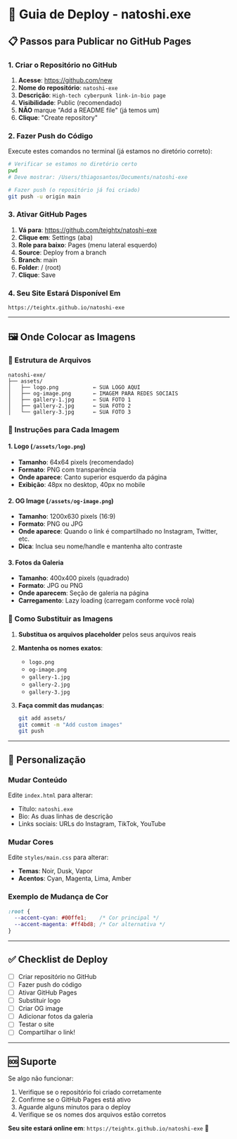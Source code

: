 # 🚀 Guia de Deploy - natoshi.exe

## 📋 Passos para Publicar no GitHub Pages

### 1. Criar o Repositório no GitHub

1. **Acesse**: https://github.com/new
2. **Nome do repositório**: `natoshi-exe`
3. **Descrição**: `High-tech cyberpunk link-in-bio page`
4. **Visibilidade**: Public (recomendado)
5. **NÃO** marque "Add a README file" (já temos um)
6. **Clique**: "Create repository"

### 2. Fazer Push do Código

Execute estes comandos no terminal (já estamos no diretório correto):

```bash
# Verificar se estamos no diretório certo
pwd
# Deve mostrar: /Users/thiagosantos/Documents/natoshi-exe

# Fazer push (o repositório já foi criado)
git push -u origin main
```

### 3. Ativar GitHub Pages

1. **Vá para**: https://github.com/teightx/natoshi-exe
2. **Clique em**: Settings (aba)
3. **Role para baixo**: Pages (menu lateral esquerdo)
4. **Source**: Deploy from a branch
5. **Branch**: main
6. **Folder**: / (root)
7. **Clique**: Save

### 4. Seu Site Estará Disponível Em

```
https://teightx.github.io/natoshi-exe
```

---

## 🖼️ Onde Colocar as Imagens

### 📁 Estrutura de Arquivos

```
natoshi-exe/
├── assets/
│   ├── logo.png           ← SUA LOGO AQUI
│   ├── og-image.png       ← IMAGEM PARA REDES SOCIAIS
│   ├── gallery-1.jpg      ← SUA FOTO 1
│   ├── gallery-2.jpg      ← SUA FOTO 2
│   └── gallery-3.jpg      ← SUA FOTO 3
```

### 🎯 Instruções para Cada Imagem

#### **1. Logo (`/assets/logo.png`)**
- **Tamanho**: 64x64 pixels (recomendado)
- **Formato**: PNG com transparência
- **Onde aparece**: Canto superior esquerdo da página
- **Exibição**: 48px no desktop, 40px no mobile

#### **2. OG Image (`/assets/og-image.png`)**
- **Tamanho**: 1200x630 pixels (16:9)
- **Formato**: PNG ou JPG
- **Onde aparece**: Quando o link é compartilhado no Instagram, Twitter, etc.
- **Dica**: Inclua seu nome/handle e mantenha alto contraste

#### **3. Fotos da Galeria**
- **Tamanho**: 400x400 pixels (quadrado)
- **Formato**: JPG ou PNG
- **Onde aparecem**: Seção de galeria na página
- **Carregamento**: Lazy loading (carregam conforme você rola)

### 🔄 Como Substituir as Imagens

1. **Substitua os arquivos placeholder** pelos seus arquivos reais
2. **Mantenha os nomes exatos**:
   - `logo.png`
   - `og-image.png`
   - `gallery-1.jpg`
   - `gallery-2.jpg`
   - `gallery-3.jpg`

3. **Faça commit das mudanças**:
   ```bash
   git add assets/
   git commit -m "Add custom images"
   git push
   ```

---

## 🎨 Personalização

### Mudar Conteúdo
Edite `index.html` para alterar:
- Título: `natoshi.exe`
- Bio: As duas linhas de descrição
- Links sociais: URLs do Instagram, TikTok, YouTube

### Mudar Cores
Edite `styles/main.css` para alterar:
- **Temas**: Noir, Dusk, Vapor
- **Acentos**: Cyan, Magenta, Lima, Amber

### Exemplo de Mudança de Cor
```css
:root {
  --accent-cyan: #00ffe1;    /* Cor principal */
  --accent-magenta: #ff4bd8; /* Cor alternativa */
}
```

---

## ✅ Checklist de Deploy

- [ ] Criar repositório no GitHub
- [ ] Fazer push do código
- [ ] Ativar GitHub Pages
- [ ] Substituir logo
- [ ] Criar OG image
- [ ] Adicionar fotos da galeria
- [ ] Testar o site
- [ ] Compartilhar o link!

---

## 🆘 Suporte

Se algo não funcionar:
1. Verifique se o repositório foi criado corretamente
2. Confirme se o GitHub Pages está ativo
3. Aguarde alguns minutos para o deploy
4. Verifique se os nomes dos arquivos estão corretos

**Seu site estará online em**: `https://teightx.github.io/natoshi-exe` 🎉
